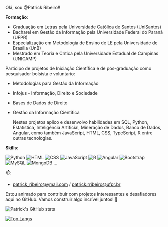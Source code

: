  Olá, sou @Patrick Ribeiro!!

**Formação**:
* Graduação em Letras  pela Universidade Católica de Santos (UniSantos)
* Bacharel em Gestão da Informação  pela Universidade Federal do Paraná (UFPR)
* Especialização em Metodologia de Ensino de LE pela Universidade de Brasília (UnB)
* Mestrado em Teoria e Crítica pela Universidade Estadual de Campinas (UNICAMP)

Participo de projetos de Iniciação Científica e de pós-graduação como pesquisador bolsista e voluntario:
- Metodologias para Gestão da Informação
- Infojus - Informação, Direito e Sociedade
- Bases de Dados de Direito
- Gestão da Informação Científica

  Nestes projetos aplico e  desenvolvo habilidades em SQL, Python, Estatística, Inteligência Artificial, Mineração de Dados, Banco de Dados, Angular, como também JavaScript, HTML, CSS, TypeScript, R entre outras tecnologias.

**Skills**:

![Python](https://img.shields.io/badge/Python-3776AB?style=for-the-badge&logo=python&logoColor=white)
![HTML](https://img.shields.io/badge/HTML5-E34F26?style=for-the-badge&logo=html5&logoColor=white)
![CSS](https://img.shields.io/badge/CSS3-1572B6?style=for-the-badge&logo=css3&logoColor=white)
![JavaScript ](https://img.shields.io/badge/JavaScript-F7DF1E?style=for-the-badge&logo=javascript&logoColor=black)
![R](https://img.shields.io/badge/R-276DC3?style=for-the-badge&logo=r&logoColor=white)
![Angular](https://img.shields.io/badge/Angular-DD0031?style=for-the-badge&logo=angular&logoColor=white)
![Bootstrap](https://img.shields.io/badge/Bootstrap-563D7C?style=for-the-badge&logo=bootstrap&logoColor=white)
![MySQL](https://img.shields.io/badge/MySQL-00000F?style=for-the-badge&logo=mysql&logoColor=white)
![MongoDB](https://img.shields.io/badge/MongoDB-4EA94B?style=for-the-badge&logo=mongodb&logoColor=white)
...

📫: 
- patrick_ribeiro@ymail.com / patrick.rribeiro@ufpr.br

Estou animado para contribuir com projetos interessantes e desafiadores aqui no GitHub. Vamos construir algo incrível juntos! 🚀

![Patrick's GitHub stats](https://github-readme-stats.vercel.app/api?username=Ribeiro20214543&show_icons=true&theme=dracula)


[![Top Langs](https://github-readme-stats.vercel.app/api/top-langs/?username=Ribeiro20214543&layout=compact)](https://github.com/anuraghazra/github-readme-stats)
<!---
Ribeiro20214543/Ribeiro20214543 is a ✨ special ✨ repository because its `README.md` (this file) appears on your GitHub profile.
You can click the Preview link to take a look at your changes.
--->
